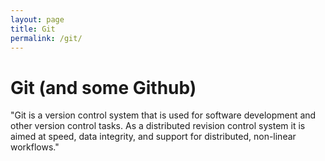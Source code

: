 ```yaml
---
layout: page
title: Git
permalink: /git/
---
```


# Git (and some Github)

"Git is a version control system that is used for software development and other version control tasks. As a distributed revision control system it is aimed at speed, data integrity, and support for distributed, non-linear workflows."